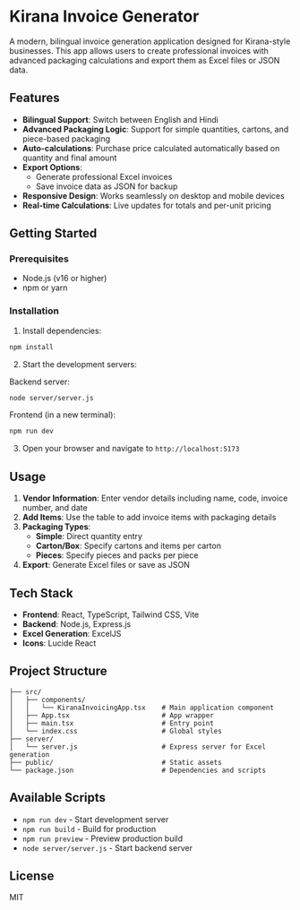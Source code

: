 # Kirana Invoice Generator

A modern, bilingual invoice generation application designed for Kirana-style businesses. This app allows users to create professional invoices with advanced packaging calculations and export them as Excel files or JSON data.

## Features

- **Bilingual Support**: Switch between English and Hindi
- **Advanced Packaging Logic**: Support for simple quantities, cartons, and piece-based packaging
- **Auto-calculations**: Purchase price calculated automatically based on quantity and final amount
- **Export Options**: 
  - Generate professional Excel invoices
  - Save invoice data as JSON for backup
- **Responsive Design**: Works seamlessly on desktop and mobile devices
- **Real-time Calculations**: Live updates for totals and per-unit pricing

## Getting Started

### Prerequisites

- Node.js (v16 or higher)
- npm or yarn

### Installation

1. Install dependencies:
```bash
npm install
```

2. Start the development servers:

Backend server:
```bash
node server/server.js
```

Frontend (in a new terminal):
```bash
npm run dev
```

3. Open your browser and navigate to `http://localhost:5173`

## Usage

1. **Vendor Information**: Enter vendor details including name, code, invoice number, and date
2. **Add Items**: Use the table to add invoice items with packaging details
3. **Packaging Types**:
   - **Simple**: Direct quantity entry
   - **Carton/Box**: Specify cartons and items per carton
   - **Pieces**: Specify pieces and packs per piece
4. **Export**: Generate Excel files or save as JSON

## Tech Stack

- **Frontend**: React, TypeScript, Tailwind CSS, Vite
- **Backend**: Node.js, Express.js
- **Excel Generation**: ExcelJS
- **Icons**: Lucide React

## Project Structure

```
├── src/
│   ├── components/
│   │   └── KiranaInvoicingApp.tsx    # Main application component
│   ├── App.tsx                       # App wrapper
│   ├── main.tsx                      # Entry point
│   └── index.css                     # Global styles
├── server/
│   └── server.js                     # Express server for Excel generation
├── public/                           # Static assets
└── package.json                      # Dependencies and scripts
```

## Available Scripts

- `npm run dev` - Start development server
- `npm run build` - Build for production
- `npm run preview` - Preview production build
- `node server/server.js` - Start backend server

## License

MIT

